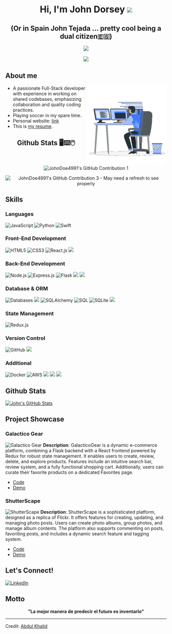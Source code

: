 <h1 align="center"><b>Hi, I'm John Dorsey</b> <img src="https://media.giphy.com/media/hvRJCLFzcasrR4ia7z/giphy.gif" width="35"></h1>
<h2 align="center">(Or in Spain John Tejada ... pretty cool being a dual citizen🇪🇸)</h2>


<p align="center">
  <img src="https://readme-typing-svg.herokuapp.com?font=Time+New+Roman&color=cyan&size=25&center=true&vCenter=true&width=600&height=100&lines=Passionate+Full-Stack+Developer;Coding+with+Purpose+and+Passion;Innovating+for+a+Better+Tomorrow;Exploring+Tech+Frontiers;Transforming+Ideas+into+Reality;Building+the+Future+of+Tech;Embracing+Challenges+Head-On;Crafting+Exceptional+Digital+Experiences">
</p>

<p align="center">
  <img src="https://i.pinimg.com/originals/b4/e3/71/b4e371619042d1e80918d09904e90f7d.gif" width = "1000">
</p>



## **About me**

<img align="right" src="https://github.com/0xAbdulKhalid/0xAbdulKhalid/raw/main/assets/mdImages/Right_Side.gif" width="250px">

- A passionate Full-Stack developer with experience in working on shared codebases, emphasizing collaboration and quality coding practices.
- Playing soccer in my spare time.
- Personal website: [link](https://johndoe4991.github.io/)
- This is [my resume](https://flowcv.com/resume/lpoig25jm7).

<h2 align="center"> Github Stats 🖥⌨🖱</h2>

<div align="center" display="flex" flex-wrap="row-wrap">
    <p display="flex" flex-direction="column">    
      <img src="http://github-readme-streak-stats.herokuapp.com?user=JohnDoe4991&&hide_border=true&border_radius=6&theme=shadow_green&background=00000000&text_color=7f7f7f" alt="JohnDoe4991's GitHub Contribution 1"/>
    </p>
      <img src="https://github-readme-stats.vercel.app/api/top-langs/?username=JohnDoe4991&langs_count=20&layout=pie&theme=shadow_green&bg_color=00000000&hide_border=true&size_weight=0.5&count_weight=0.5&text_color=7f7f7f" alt="JohnDoe4991's GitHub Contribution 3 - May need a refresh to see properly"/>
<!--       <img src="https://github-profile-summary-cards.vercel.app/api/cards/profile-details?username=simpsonc86&theme=transparent" alt="Simpsonc86's GitHub Contribution 4"/> -->
    
</div>

## **Skills**

### Languages
![JavaScript](https://img.shields.io/badge/-JavaScript-F7DF1E?style=for-the-badge&logo=javascript&logoColor=black)
![Python](https://img.shields.io/badge/-Python-3776AB?style=for-the-badge&logo=python&logoColor=white)
![Swift](https://img.shields.io/badge/-Swift-F05138?style=for-the-badge&logo=swift&logoColor=white)


### Front-End Development
![HTML5](https://img.shields.io/badge/-HTML5-E34F26?style=for-the-badge&logo=html5&logoColor=white)
![CSS3](https://img.shields.io/badge/-CSS3-1572B6?style=for-the-badge&logo=css3&logoColor=white)
![React.js](https://img.shields.io/badge/-React.js-61DAFB?style=for-the-badge&logo=react&logoColor=black)
<img src='https://img.shields.io/badge/Next.JS-101010?style=for-the-badge&logo=Next.js&logoColor=ffffff'/>

### Back-End Development
![Node.js](https://img.shields.io/badge/-Node.js-339933?style=for-the-badge&logo=node.js&logoColor=white)
![Express.js](https://img.shields.io/badge/-Express.js-000000?style=for-the-badge&logo=express&logoColor=white)
![Flask](https://img.shields.io/badge/-Flask-000000?style=for-the-badge&logo=flask&logoColor=white)
<img src ="https://img.shields.io/badge/express.js-%23404d59.svg?style=for-the-badge&logo=express&logoColor=%2361DAFB" />
<img src="https://img.shields.io/badge/Postman-FF6C37?style=for-the-badge&logo=postman&logoColor=white" />


### Database & ORM
![Databases](https://img.shields.io/badge/-Databases-006400?style=for-the-badge)
<img src="https://img.shields.io/badge/postgres-%23316192.svg?style=for-the-badge&logo=postgresql&logoColor=white" />
![SQLAlchemy](https://img.shields.io/badge/-SQLAlchemy-orange?style=for-the-badge)
![SQL](https://img.shields.io/badge/-SQL-336791?style=for-the-badge)
![SQLite](https://img.shields.io/badge/-SQLite-003B57?style=for-the-badge&logo=sqlite&logoColor=white)
<img src="https://img.shields.io/badge/Sequelize-52B0E7?style=for-the-badge&logo=Sequelize&logoColor=white" />

### State Management
![Redux.js](https://img.shields.io/badge/-Redux.js-764ABC?style=for-the-badge&logo=redux&logoColor=white)

### Version Control
![GitHub](https://img.shields.io/badge/-GitHub-181717?style=for-the-badge&logo=github&logoColor=white)
<img src="https://img.shields.io/badge/git-%23F05033.svg?style=for-the-badge&logo=git&logoColor=white" />

### Additional 
![Docker](https://img.shields.io/badge/-Docker-2496ED?style=for-the-badge&logo=docker&logoColor=white)
![AWS](https://img.shields.io/badge/-AWS-232F3E?style=for-the-badge&logo=amazonaws&logoColor=white)
<img src="https://img.shields.io/badge/Render-%46E3B7.svg?style=for-the-badge&logo=render&logoColor=white" />
<img src="https://img.shields.io/badge/mac%20os-000000?style=for-the-badge&logo=macos&logoColor=F0F0F0" />
<img src="https://img.shields.io/badge/Visual%20Studio%20Code-0078d7.svg?style=for-the-badge&logo=visual-studio-code&logoColor=white" />


## **Github Stats**

[![John's GitHub Stats](https://github-readme-stats.vercel.app/api?username=JohnDoe4991&show_icons=true)](https://github.com/JohnDoe4991)


## **Project Showcase**

### Galactico Gear
![Galactico Gear](https://galictogear.s3.us-west-1.amazonaws.com/port1.png)
**Description**: GalacticoGear is a dynamic e-commerce platform, combining a Flask backend with a React frontend powered by Redux for robust state management. It enables users to create, review, delete, and explore products. Features include an intuitive search bar, review system, and a fully functional shopping cart. Additionally, users can curate their favorite products on a dedicated Favorites page.
- [Code](https://github.com/JohnDoe4991/GalacticoGear)
- [Demo](https://galacticogear.onrender.com/)

### ShutterScape
![ShutterScape](https://galictogear.s3.us-west-1.amazonaws.com/port2.png)
**Description**: ShutterScape is a sophisticated platform, designed as a replica of Flickr. It offers features for creating, updating, and managing photo posts. Users can create photo albums, group photos, and manage album contents. The platform also supports commenting on posts, favoriting posts, and includes a dynamic search feature and tagging system.
- [Code](https://github.com/ryanfour1637/ShutterScape)
- [Demo](https://shutterscape.onrender.com/)

## **Let's Connect!**
[![LinkedIn](https://img.shields.io/badge/linkedin-JohnDorsey-blue?style=for-the-badge&logo=linkedin)](https://www.linkedin.com/in/johndorsey1994/)

## **Motto**
<div align='center'>
<b>"La mejor manera de predecir el futuro es inventarlo"</b>
</div>


---

Credit: [Abdul Khalid](https://github.com/0xabdulkhalid)
